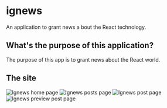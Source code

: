 # ignews
An application to grant news a bout the React technology.

## What's the purpose of this application?
The purpose of this app is to grant news about the React world.

## The site
![Ignews home page](https://media.discordapp.net/attachments/423569295272837130/1026567995352424620/unknown.png?width=795&height=447)
![Ignews posts page](https://media.discordapp.net/attachments/423569295272837130/1026568154874400838/unknown.png?width=795&height=447)
![Ignews post page](https://media.discordapp.net/attachments/423569295272837130/1026568257429311628/unknown.png?width=795&height=447)
![Ignews preview post page](https://media.discordapp.net/attachments/423569295272837130/1026568786180051034/unknown.png?width=544&height=447)
